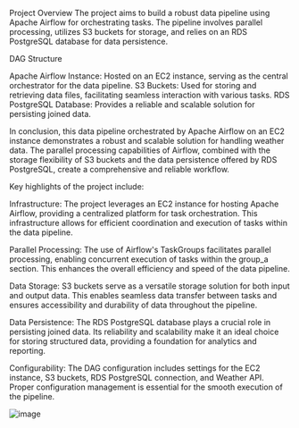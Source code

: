 Project Overview
The project aims to build a robust data pipeline using Apache Airflow for orchestrating tasks. The pipeline involves parallel processing, utilizes S3 buckets for storage, and relies on an RDS PostgreSQL database for data persistence.
 

DAG Structure
 
 



Apache Airflow Instance: Hosted on an EC2 instance, serving as the central orchestrator for the data pipeline.
S3 Buckets: Used for storing and retrieving data files, facilitating seamless interaction with various tasks.
RDS PostgreSQL Database: Provides a reliable and scalable solution for persisting joined data.


In conclusion, this data pipeline orchestrated by Apache Airflow on an EC2 instance demonstrates a robust and scalable solution for handling weather data. The parallel processing capabilities of Airflow, combined with the storage flexibility of S3 buckets and the data persistence offered by RDS PostgreSQL, create a comprehensive and reliable workflow.

Key highlights of the project include:

Infrastructure: The project leverages an EC2 instance for hosting Apache Airflow, providing a centralized platform for task orchestration. This infrastructure allows for efficient coordination and execution of tasks within the data pipeline.

Parallel Processing: The use of Airflow's TaskGroups facilitates parallel processing, enabling concurrent execution of tasks within the group_a section. This enhances the overall efficiency and speed of the data pipeline.

Data Storage: S3 buckets serve as a versatile storage solution for both input and output data. This enables seamless data transfer between tasks and ensures accessibility and durability of data throughout the pipeline.

Data Persistence: The RDS PostgreSQL database plays a crucial role in persisting joined data. Its reliability and scalability make it an ideal choice for storing structured data, providing a foundation for analytics and reporting.

Configurability: The DAG configuration includes settings for the EC2 instance, S3 buckets, RDS PostgreSQL connection, and Weather API. Proper configuration management is essential for the smooth execution of the pipeline.


![image](https://github.com/Boxydaa/weather-map-airflow/assets/152782315/334b806b-a68c-4d3c-9974-c681a95e9074)
